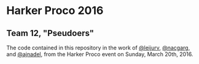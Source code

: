 Harker Proco 2016
=================
Team 12, "Pseudoers"
---------------

The code contained in this repository in the work of [@leijurv](https://github.com/leijurv/), [@nacgarg](https://github.com/nacgarg/), and [@ajnadel](https://github.com/ajnadel/), from the Harker Proco event on Sunday, March 20th, 2016.